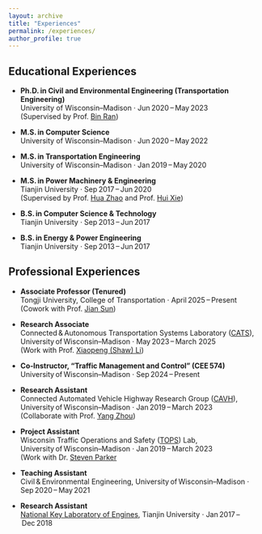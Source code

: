 ```yaml
---
layout: archive
title: "Experiences"
permalink: /experiences/
author_profile: true
---
```


## Educational Experiences <br>
- **Ph.D. in Civil and Environmental Engineering (Transportation Engineering)**  
  University of Wisconsin–Madison · Jun 2020 – May 2023 <br>
  (Supervised by Prof. [Bin Ran](https://engineering.wisc.edu/directory/profile/bin-ran/))   

- **M.S. in Computer Science**  
  University of Wisconsin–Madison · Jun 2020 – May 2022  

- **M.S. in Transportation Engineering**  
  University of Wisconsin–Madison · Jan 2019 – May 2020  

- **M.S. in Power Machinery & Engineering**  
  Tianjin University · Sep 2017 – Jun 2020 <br>
  (Supervised by Prof. [Hua Zhao](https://www.brunel.ac.uk/people/hua-zhao) and Prof. [Hui Xie](https://me.tju.edu.cn/faculty_teachers.action?cla=5&teacherid=1565))   

- **B.S. in Computer Science & Technology**  
  Tianjin University · Sep 2013 – Jun 2017  

- **B.S. in Energy & Power Engineering**  
  Tianjin University · Sep 2013 – Jun 2017

## Professional Experiences <br>
- **Associate Professor (Tenured)**  
  Tongji University, College of Transportation · April 2025 – Present <br>
  (Cowork with Prof. [Jian Sun](https://scholar.google.com/citations?user=dXaFOeYAAAAJ&hl=zh-CN))

- **Research Associate**  
  Connected & Autonomous Transportation Systems Laboratory ([CATS](https://catslab.engr.wisc.edu/)), University of Wisconsin–Madison · May 2023 – March 2025 <br>
  (Work with Prof. [Xiaopeng (Shaw) Li](https://engineering.wisc.edu/directory/profile/xiaopeng-li/))

- **Co‑Instructor, “Traffic Management and Control” (CEE 574)**  
  University of Wisconsin–Madison · Sep 2024 – Present  

- **Research Assistant**  
  Connected Automated Vehicle Highway Research Group ([CAVH](https://cavh.cee.wisc.edu/)), University of Wisconsin–Madison · Jan 2019 – March 2023 <br>
  (Collaborate with Prof. [Yang Zhou](https://engineering.tamu.edu/civil/profiles/zhou-yang.html))
  
- **Project Assistant**  
  Wisconsin Traffic Operations and Safety ([TOPS](https://topslab.wisc.edu/)) Lab, University of Wisconsin–Madison · Jan 2019 – March 2023 <br>
  (Work with Dr. [Steven Parker](https://topslab.wisc.edu/about/people/steven-parker/)

- **Teaching Assistant**  
  Civil & Environmental Engineering, University of Wisconsin–Madison · Sep 2020 – May 2021  

- **Research Assistant**  
  [National Key Laboratory of Engines](https://en.tju.edu.cn/info/1035/1375.htm), Tianjin University · Jan 2017 – Dec 2018 
